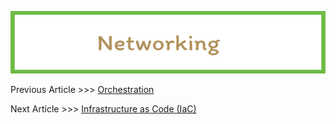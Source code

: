 <p align="center">
  <img src="img/Networking.png" width="605" height="100">
</p>

Previous Article >>> [Orchestration](Orchestration.md)


Next Article >>> [Infrastructure as Code (IaC)](InfrastructureasCode.md)
